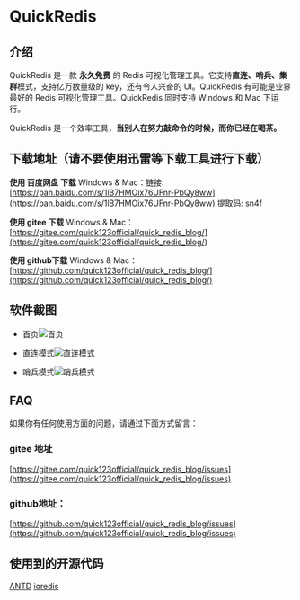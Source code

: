# QuickRedis
## 介绍
QuickRedis 是一款 **永久免费** 的 Redis 可视化管理工具。它支持**直连、哨兵、集群**模式，支持亿万数量级的 key，还有令人兴奋的 UI。QuickRedis 有可能是业界最好的 Redis 可视化管理工具。QuickRedis 同时支持 Windows 和 Mac 下运行。

QuickRedis 是一个效率工具，**当别人在努力敲命令的时候，而你已经在喝茶。**

## 下载地址（请不要使用迅雷等下载工具进行下载）
**使用 百度网盘 下载**
Windows & Mac：链接: [https://pan.baidu.com/s/1lB7HMOix76UFnr-PbQy8ww](https://pan.baidu.com/s/1lB7HMOix76UFnr-PbQy8ww) 提取码: sn4f

**使用 gitee 下载**
Windows & Mac：[https://gitee.com/quick123official/quick_redis_blog/](https://gitee.com/quick123official/quick_redis_blog/)

**使用 github下载**
Windows & Mac：[https://github.com/quick123official/quick_redis_blog/](https://github.com/quick123official/quick_redis_blog/)
## 软件截图

- 首页![首页](https://images.gitee.com/uploads/images/2020/0525/163820_bcaaa7c8_7565825.png "屏幕截图.png")

- 直连模式![直连模式](https://images.gitee.com/uploads/images/2020/0525/163731_bc3177ab_7565825.png "屏幕截图.png")

- 哨兵模式![哨兵模式](https://images.gitee.com/uploads/images/2020/0525/163845_2e5a89a6_7565825.png "屏幕截图.png")

## FAQ 
如果你有任何使用方面的问题，请通过下面方式留言：

###  **gitee 地址** 

[https://gitee.com/quick123official/quick_redis_blog/issues](https://gitee.com/quick123official/quick_redis_blog/issues)

###  **github地址：**
[https://github.com/quick123official/quick_redis_blog/issues](https://github.com/quick123official/quick_redis_blog/issues)

## 使用到的开源代码

[ANTD](https://ant.design/index-cn) [ioredis](https://github.com/luin/ioredis)

